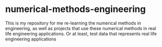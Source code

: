 # numerical-methods-engineering
This is my repository for me re-learning the numerical methods in engineering, as well as projects that use these numerical methods in real life engineering applications. Or at least, test data that represents real life engineering applications
